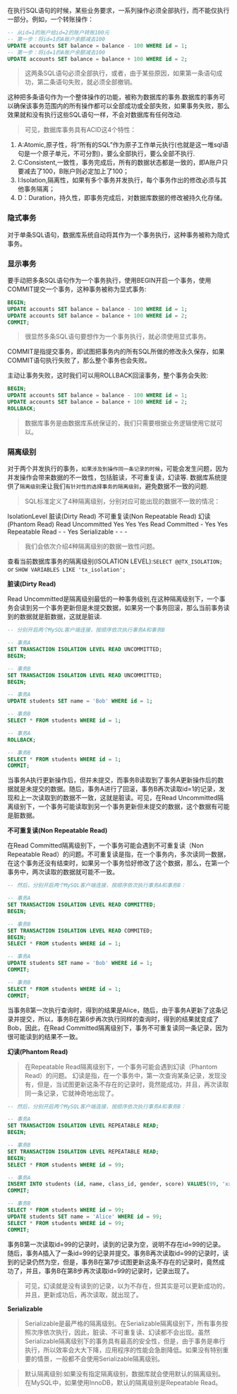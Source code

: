 在执行SQL语句的时候，某些业务要求，一系列操作必须全部执行，而不能仅执行一部分。例如，一个转账操作：

```sql
-- 从id=1的账户给id=2的账户转账100元
-- 第一步：将id=1的A账户余额减去100
UPDATE accounts SET balance = balance - 100 WHERE id = 1;
-- 第一步：将id=1的A账户余额减去100
UPDATE accounts SET balance = balance + 100 WHERE id = 2;
```

>这两条SQL语句必须全部执行，或者，由于某些原因，如果第一条语句成功，第二条语句失败，就必须全部撤销。

这种把多条语句作为一个整体操作的功能，被称为数据库的事务.数据库的事务可以确保该事务范围内的所有操作都可以全部成功或全部失败，如果事务失败，那么效果就和没有执行这些SQL语句一样，不会对数据库有任何改动.

>可见，数据库事务具有ACID这4个特性：

1. A:Atomic,原子性，将“所有的SQL”作为原子工作单元执行(也就是这一堆sql语句是一个原子单元，不可分割)，要么全部执行，要么全部不执行.
2. C:Consistent,一致性，事务完成后，所有的数据状态都是一致的，即A账户只要减去了100，B账户则必定加上了100；
3. I:Isolation,隔离性，如果有多个事务并发执行，每个事务作出的修改必须与其他事务隔离；
4. D：Duration，持久性，即事务完成后，对数据库数据的修改被持久化存储。

### 隐式事务

对于单条SQL语句，数据库系统自动将其作为一个事务执行，这种事务被称为隐式事务。

### 显示事务

要手动把多条SQL语句作为一个事务执行，使用BEGIN开启一个事务，使用COMMIT提交一个事务，这种事务被称为显式事务:

```sql
BEGIN;
UPDATE accounts SET balance = balance - 100 WHERE id = 1;
UPDATE accounts SET balance = balance + 100 WHERE id = 2;
COMMIT;
```

>很显然多条SQL语句要想作为一个事务执行，就必须使用显式事务。

COMMIT是指提交事务，即试图把事务内的所有SQL所做的修改永久保存，如果COMMIT语句执行失败了，那么整个事务也会失败。

主动让事务失败，这时我们可以用ROLLBACK回滚事务，整个事务会失败:

```sql
BEGIN;
UPDATE accounts SET balance = balance - 100 WHERE id = 1;
UPDATE accounts SET balance = balance + 100 WHERE id = 2;
ROLLBACK;
```

>数据库事务是由数据库系统保证的，我们只需要根据业务逻辑使用它就可以。

### 隔离级别

对于两个并发执行的事务，`如果涉及到操作同一条记录的时候`，可能会发生问题，因为并发操作会带来数据的不一致性，包括脏读，不可重复读，幻读等.
数据库系统提供了`隔离级别`来让我们`有针对性的选择事务的隔离级别`，避免数据不一致的问题.

>SQL标准定义了4种隔离级别，分别对应可能出现的数据不一致的情况：

IsolationLevel 脏读(Dirty Read)  不可重复读(Non Repeatable Read) 幻读(Phantom Read)
Read Uncommitted  Yes               Yes                         Yes
Read Committed      -               Yes                         Yes
Repeatable Read     -               -                           Yes
Serializable        -               -                           -

>我们会依次介绍4种隔离级别的数据一致性问题。

查看当前数据库事务的隔离级别(ISOLATION LEVEL):`SELECT @@TX_ISOLATION;` or `SHOW VARIABLES LIKE 'tx_isolation';`

**脏读(Dirty Read)**

Read Uncommitted是隔离级别最低的一种事务级别,在这种隔离级别下，一个事务会读到另一个事务更新但是未提交数据，如果另一个事务回滚，那么当前事务读到的数据就是脏数据，这就是脏读.

```sql
-- 分别开启两个MySQL客户端连接，按顺序依次执行事务A和事务B

-- 事务A
SET TRANSACTION ISOLATION LEVEL READ UNCOMMITTED;
BEGIN;

-- 事务B
SET TRANSACTION ISOLATION LEVEL READ UNCOMMITTED;
BEGIN;

-- 事务A
UPDATE students SET name = 'Bob' WHERE id = 1;

-- 事务B
SELECT * FROM students WHERE id = 1;

-- 事务A
ROLLBACK;

-- 事务B
SELECT * FROM students WHERE id = 1;
COMMIT;
```

当事务A执行更新操作后，但并未提交，而事务B读取到了事务A更新操作后的数据就是未提交的数据。随后，事务A进行了回滚，事务B再次读取id=1的记录，发现和上一次读取到的数据不一致，这就是脏读。可见，在Read Uncommitted隔离级别下，一个事务可能读取到另一个事务更新但未提交的数据，这个数据有可能是脏数据。

**不可重复读(Non Repeatable Read)**

在Read Committed隔离级别下，一个事务可能会遇到不可重复读（Non Repeatable Read）的问题。不可重复读是指，在一个事务内，多次读同一数据，在这个事务还没有结束时，如果另一个事务恰好修改了这个数据，那么，在第一个事务中，两次读取的数据就可能不一致。

```sql
-- 然后，分别开启两个MySQL客户端连接，按顺序依次执行事务A和事务B：

-- 事务A
SET TRANSACTION ISOLATION LEVEL READ COMMITTED;
BEGIN;

-- 事务B
SET TRANSACTION ISOLATION LEVEL READ COMMITED;
BEGIN;
SELECT * FROM students WHERE id = 1;

-- 事务A
UPDATE students SET name = 'Bob' WHERE id = 1;
COMMIT;

-- 事务B
SELECT * FROM students WHERE id = 1;
COMMIT;
```

当事务B第一次执行查询时，得到的结果是Alice，随后，由于事务A更新了这条记录并提交，所以，事务B在第6步再次执行同样的查询时，得到的结果就变成了Bob，因此，在Read Committed隔离级别下，事务不可重复读同一条记录，因为很可能读到的结果不一致。

**幻读(Phantom Read)**

>在Repeatable Read隔离级别下，一个事务可能会遇到幻读（Phantom Read）的问题。
幻读是指，在一个事务中，第一次查询某条记录，发现没有，但是，当试图更新这条不存在的记录时，竟然能成功，并且，再次读取同一条记录，它就神奇地出现了。

```sql
-- 然后，分别开启两个MySQL客户端连接，按顺序依次执行事务A和事务B：

-- 事务A
SET TRANSACTION ISOLATION LEVEL REPEATABLE READ;
BEGIN;

-- 事务B
SET TRANSACTION ISOLATION LEVEL REPEATABLE READ;
BEGIN;
SELECT * FROM students WHERE id = 99;

-- 事务A
INSERT INTO students (id, name, class_id, gender, score) VALUES(99, 'xxx', 3, 'F', 90);
COMMIT;

-- 事务B
SELECT * FROM students WHERE id = 99;
UPDATE students SET name = 'Alice' WHERE id = 99;
SELECT * FROM students WHERE id = 99;
COMMIT;
```

事务B第一次读取id=99的记录时，读到的记录为空，说明不存在id=99的记录。随后，事务A插入了一条id=99的记录并提交。事务B再次读取id=99的记录时，读到的记录仍然为空，但是，事务B在第7步试图更新这条不存在的记录时，竟然成功了，并且，事务B在第8步再次读取id=99的记录时，记录出现了。

>可见，幻读就是没有读到的记录，以为不存在，但其实是可以更新成功的，并且，更新成功后，再次读取，就出现了。

**Serializable**

>Serializable是最严格的隔离级别。在Serializable隔离级别下，所有事务按照次序依次执行，因此，脏读、不可重复读、幻读都不会出现。虽然Serializable隔离级别下的事务具有最高的安全性，但是，由于事务是串行执行，所以效率会大大下降，应用程序的性能会急剧降低。如果没有特别重要的情景，一般都不会使用Serializable隔离级别。

>默认隔离级别:如果没有指定隔离级别，数据库就会使用默认的隔离级别。在MySQL中，如果使用InnoDB，默认的隔离级别是Repeatable Read。